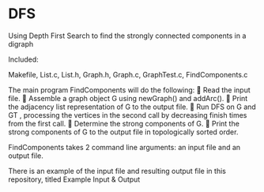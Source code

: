 DFS
===

Using Depth First Search to find the strongly connected components in a digraph

Included:

Makefile, List.c, List.h, Graph.h, Graph.c, GraphTest.c, FindComponents.c

The main program FindComponents will do the following:
 Read the input file.
 Assemble a graph object G using newGraph() and addArc().
 Print the adjacency list representation of G to the output file.
 Run DFS on G and GT , processing the vertices in the second call by decreasing finish times from
the first call.
 Determine the strong components of G.
 Print the strong components of G to the output file in topologically sorted order.

FindComponents takes 2 command line arguments: an input file and an output file.

There is an example of the input file and resulting output file in this repository, titled Example Input & Output
